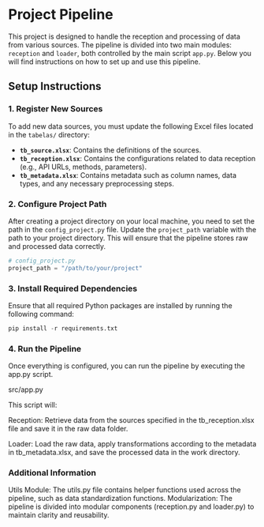 # Project Pipeline

This project is designed to handle the reception and processing of data from various sources. The pipeline is divided into two main modules: `reception` and `loader`, both controlled by the main script `app.py`. Below you will find instructions on how to set up and use this pipeline.

## Setup Instructions

### 1. Register New Sources

To add new data sources, you must update the following Excel files located in the `tabelas/` directory:

- **`tb_source.xlsx`**: Contains the definitions of the sources.
- **`tb_reception.xlsx`**: Contains the configurations related to data reception (e.g., API URLs, methods, parameters).
- **`tb_metadata.xlsx`**: Contains metadata such as column names, data types, and any necessary preprocessing steps.

### 2. Configure Project Path

After creating a project directory on your local machine, you need to set the path in the `config_project.py` file. Update the `project_path` variable with the path to your project directory. This will ensure that the pipeline stores raw and processed data correctly.

```python
# config_project.py
project_path = "/path/to/your/project"
```

### 3. Install Required Dependencies

Ensure that all required Python packages are installed by running the following command:

```python
pip install -r requirements.txt
```

### 4. Run the Pipeline
Once everything is configured, you can run the pipeline by executing the app.py script.

src/app.py

This script will:

Reception: Retrieve data from the sources specified in the tb_reception.xlsx file and save it in the raw data folder.

Loader: Load the raw data, apply transformations according to the metadata in tb_metadata.xlsx, and save the processed data in the work directory.

### Additional Information
Utils Module: The utils.py file contains helper functions used across the pipeline, such as data standardization functions.
Modularization: The pipeline is divided into modular components (reception.py and loader.py) to maintain clarity and reusability.